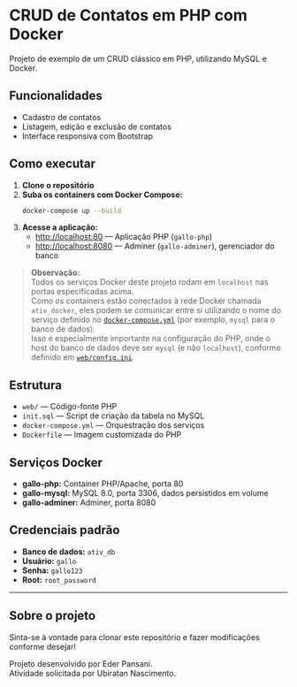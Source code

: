 # CRUD de Contatos em PHP com Docker

Projeto de exemplo de um CRUD clássico em PHP, utilizando MySQL e Docker.

## Funcionalidades

- Cadastro de contatos
- Listagem, edição e exclusão de contatos
- Interface responsiva com Bootstrap

## Como executar

1. **Clone o repositório**
2. **Suba os containers com Docker Compose:**
   ```sh
   docker-compose up --build
   ```
3. **Acesse a aplicação:**
   - [http://localhost:80](http://localhost:80) — Aplicação PHP (`gallo-php`)
   - [http://localhost:8080](http://localhost:8080) — Adminer (`gallo-adminer`), gerenciador do banco

> **Observação:**  
> Todos os serviços Docker deste projeto rodam em `localhost` nas portas especificadas acima.  
> Como os containers estão conectados à rede Docker chamada `ativ_docker`, eles podem se comunicar entre si utilizando o nome do serviço definido no [`docker-compose.yml`](docker-compose.yml) (por exemplo, `mysql` para o banco de dados).  
> Isso é especialmente importante na configuração do PHP, onde o host do banco de dados deve ser `mysql` (e não `localhost`), conforme definido em [`web/config.ini`](web/config.ini).

## Estrutura

- `web/` — Código-fonte PHP
- `init.sql` — Script de criação da tabela no MySQL
- `docker-compose.yml` — Orquestração dos serviços
- `Dockerfile` — Imagem customizada do PHP

## Serviços Docker

- **gallo-php:** Container PHP/Apache, porta 80
- **gallo-mysql:** MySQL 8.0, porta 3306, dados persistidos em volume
- **gallo-adminer:** Adminer, porta 8080

## Credenciais padrão

- **Banco de dados:** `ativ_db`
- **Usuário:** `gallo`
- **Senha:** `gallo123`
- **Root:** `root_password`

---

## Sobre o projeto

Sinta-se à vontade para clonar este repositório e fazer modificações conforme desejar!

Projeto desenvolvido por Eder Pansani.  
Atividade solicitada por Ubiratan Nascimento.
